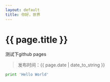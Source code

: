 ```yaml
---
layout: default
title: 你好，世界
---
```


{{ page.title }}
===========
测试下github pages
> 发布时间：{{ page.date | date_to_string }}

```python
print 'Hello World'
```